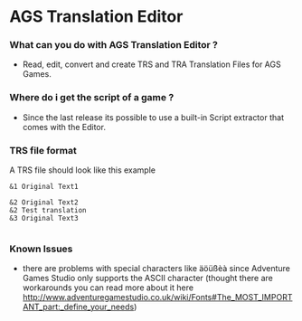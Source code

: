 # AGS Translation Editor #

### What can you do with AGS Translation Editor ? ###
* Read, edit, convert and create TRS and TRA Translation Files for AGS Games.

### Where do i get the script of a game ? ###
* Since the last release its possible to use a built-in Script extractor that comes with the Editor.

### TRS file format ###
A TRS file should look like this example

```
&1 Original Text1

&2 Original Text2
&2 Test translation
&3 Original Text3


```

### Known Issues ###
* there are problems with special characters like äöüßèà since Adventure Games Studio only supports the ASCII character (thought there are workarounds you can read more about it here http://www.adventuregamestudio.co.uk/wiki/Fonts#The_MOST_IMPORTANT_part:_define_your_needs)
